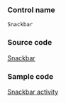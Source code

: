 ### Control name

`Snackbar`

### Source code

[Snackbar](https://github.com/OfficeDev/ui-fabric-android/blob/master/OfficeUIFabric/src/main/java/com/microsoft/officeuifabric/snackbar/Snackbar.kt)

### Sample code

[Snackbar activity](https://github.com/OfficeDev/ui-fabric-android/blob/master/OfficeUIFabric.Demo/src/main/java/com/microsoft/officeuifabricdemo/demos/SnackbarActivity.kt)
